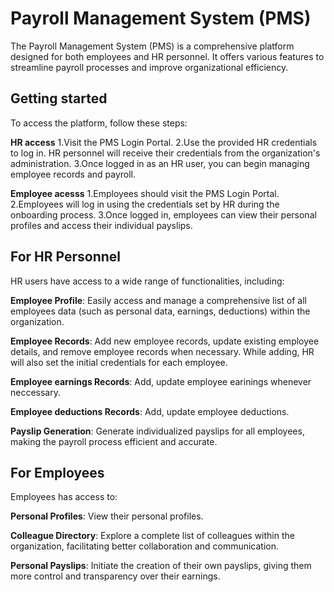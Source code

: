 # Payroll Management System (PMS)
The Payroll Management System (PMS) is a comprehensive platform designed for both employees and HR personnel. It offers various features to streamline payroll processes and improve organizational efficiency.

## Getting started
To access the platform, follow these steps:

**HR access**
1.Visit the PMS Login Portal.
2.Use the provided HR credentials to log in. HR personnel will receive their credentials from the organization's administration.
3.Once logged in as an HR user, you can begin managing employee records and payroll.

**Employee acesss**
1.Employees should visit the PMS Login Portal.
2.Employees will log in using the credentials set by HR during the onboarding process.
3.Once logged in, employees can view their personal profiles and access their individual payslips.

## For HR Personnel
HR users have access to a wide range of functionalities, including:

**Employee Profile**: Easily access and manage a comprehensive list of all employees data (such as personal data, earnings, deductions) within the organization.

**Employee Records**: Add new employee records, update existing employee details, and remove employee records when necessary. While adding, HR will also set the initial credentials for each employee.

**Employee earnings Records**: Add, update employee earinings whenever neccessary.

**Employee deductions Records**: Add, update employee deductions.

**Payslip Generation**: Generate individualized payslips for all employees, making the payroll process efficient and accurate.

## For Employees
Employees has access to:

**Personal Profiles**: View their personal profiles.

**Colleague Directory**: Explore a complete list of colleagues within the organization, facilitating better collaboration and communication.

**Personal Payslips**: Initiate the creation of their own payslips, giving them more control and transparency over their earnings.
